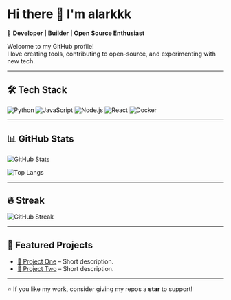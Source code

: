 # Hi there 👋 I'm alarkkk

🚀 **Developer | Builder | Open Source Enthusiast**

Welcome to my GitHub profile!  
I love creating tools, contributing to open-source, and experimenting with new tech.  

---

## 🛠️ Tech Stack
![Python](https://img.shields.io/badge/-Python-3776AB?logo=python&logoColor=white)
![JavaScript](https://img.shields.io/badge/-JavaScript-F7DF1E?logo=javascript&logoColor=black)
![Node.js](https://img.shields.io/badge/-Node.js-339933?logo=node.js&logoColor=white)
![React](https://img.shields.io/badge/-React-61DAFB?logo=react&logoColor=black)
![Docker](https://img.shields.io/badge/-Docker-2496ED?logo=docker&logoColor=white)

---

## 📊 GitHub Stats
![GitHub Stats](https://github-readme-stats.vercel.app/api?username=YOUR_USERNAME&show_icons=true&theme=tokyonight)

![Top Langs](https://github-readme-stats.vercel.app/api/top-langs/?username=YOUR_USERNAME&layout=compact&theme=tokyonight)

---

## 🔥 Streak
![GitHub Streak](https://streak-stats.demolab.com?user=YOUR_USERNAME&theme=tokyonight&hide_border=true)

---

## 🌟 Featured Projects
- [📂 Project One](https://github.com/YOUR_USERNAME/project-one) – Short description.
- [📂 Project Two](https://github.com/YOUR_USERNAME/project-two) – Short description.

---

⭐️ If you like my work, consider giving my repos a **star** to support!

